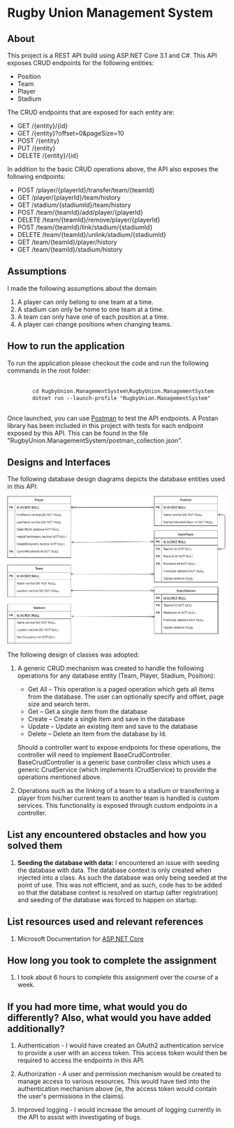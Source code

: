 # Rugby Union Management System

<h2>About</h2>

This project is a REST API build using ASP.NET Core 3.1 and C#. This API exposes CRUD endpoints for the following entities:

* Position
* Team
* Player
* Stadium

The CRUD endpoints that are exposed for each entity are:

* GET 		/{entity}/{id}
* GET 		/{entity}?offset=0&pageSize=10
* POST 		/{entity}
* PUT 		/{entity}
* DELETE 	/{entity}/{id}

In addition to the basic CRUD operations above, the API also exposes the following endpoints:

* POST		/player/{playerId}/transfer/team/{teamId}
* GET		/player/{playerId}/team/history
* GET 		/stadium/{stadiumId}/team/history
* POST		/team/{teamId}/add/player/{playerId}
* DELETE	/team/{teamId}/remove/player/{playerId}
* POST		/team/{teamId}/link/stadium/{stadiumId}
* DELETE	/team/{teamId}/unlink/stadium/{stadiumId}
* GET		/team/{teamId}/player/history
* GET		/team/{teamId}/stadium/history

<h2>Assumptions</h2>

I made the following assumptions about the domain:

1.	A player can only belong to one team at a time.
2.	A stadium can only be home to one team at a time.
3.	A team can only have one of each position at a time.
4.	A player can change positions when changing teams.

<h2>How to run the application</h2>

To run the application please checkout the code and run the following commands in the root folder:

<pre>
	<code>
		cd RugbyUnion.ManagementSystem\RugbyUnion.ManagementSystem
		dotnet run --launch-profile "RugbyUnion.ManagementSystem"
	</code>
</pre>

Once launched, you can use [Postman](https://www.postman.com/) to test the API endpoints. A Postan library has been included in this project with tests for each endpoint exposed by this API. This can be found in the file "RugbyUnion.ManagementSystem/postman_collection.json".

<h2>Designs and Interfaces</h2>

The following database design diagrams depicts the database entities used in this API:

![Database Diagram](db_diagram.png "Database Diagram")

The following design of classes was adopted:

1.	A generic CRUD mechanism was created to handle the following operations for any database entity (Team, Player, Stadium, Position):
    
	* Get All – This operation is a paged operation which gets all items from the database. The user can optionally specify and offset, page size and search term.
    * Get – Get a single item from the database
    * Create – Create a single item and save in the database
    * Update – Update an existing item and save to the database
    * Delete – Delete an item from the database by Id.
	
	Should a controller want to expose endpoints for these operations, the controller will need to implement BaseCrudController. BaseCrudController is a generic base controller class which uses a generic CrudService (which implements ICrudService) to provide the operations mentioned above. 

2.	Operations such as the linking of a team to a stadium or transferring a player from his/her current team to another team is handled is custom services. This functionality is 
	exposed through custom endpoints in a controller.

<h2>List any encountered obstacles and how you solved them</h2>

1. **Seeding the database with data:** I encountered an issue with seeding the database with data. The database context is only created when injected into a class. As such the database was only being seeded at the point of use. This was not efficient, and as such, code has to be added so that the database context is resolved on startup (after registration) and seeding of the database was forced to happen on startup.

<h2>List resources used and relevant references</h2>

1. Microsoft Documentation for [ASP.NET Core](https://docs.microsoft.com/en-us/aspnet/core/?view=aspnetcore-5.0)

<h2>How long you took to complete the assignment</h2>

1. I took about 6 hours to complete this assignment over the course of a week.

<h2>If you had more time, what would you do differently? Also, what would you have added additionally?</h2>

1. Authentication - I would have created an OAuth2 authentication service to provide a user with an access token. This access token would then be required to access the endpoints in this API.

2. Authorization - A user and permission mechanism would be created to manage access to various resources. This would have tied into the authentication mechanism above (ie, the access token would contain the user's permissions in the claims).

3. Improved logging - I would increase the amount of logging currently in the API to assist with investigating of bugs.
